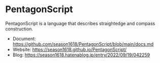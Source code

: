 # PentagonScript

PentagonScript is a language that describes straightedge and compass construction.

- Document: https://github.com/season1618/PentagonScript/blob/main/docs.md
- Website: https://season1618.github.io/PentagonScript/
- Blog: https://season1618.hatenablog.jp/entry/2022/09/19/042259